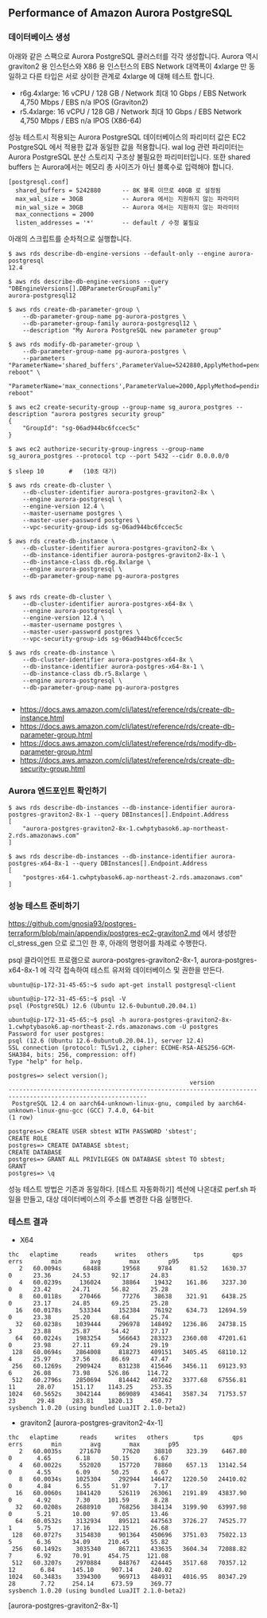 ## Performance of Amazon Aurora PostgreSQL ##

### 데이터베이스 생성 ###

아래와 같은 스팩으로 Aurora PostgreSQL 클러스터를 각각 생성합니다. Aurora 역시 graviton2 용 인스턴스와 X86 용 인스턴스의 EBS Network 대역폭이 4xlarge 만 동일하고 다른 타입은 서로 상이한 관계로 4xlarge 에 대해 테스트 합니다.  

- r6g.4xlarge: 16 vCPU / 128 GB / Network 최대 10 Gbps / EBS Network 4,750 Mbps / EBS n/a IPOS (Graviton2)
- r5.4xlarge: 16 vCPU / 128 GB / Network 최대 10 Gbps / EBS Network 4,750 Mbps / EBS n/a IPOS (X86-64)

성능 테스트시 적용되는 Aurora PostgreSQL 데이터베이스의 파리미터 값은 EC2 PostgreSQL 에서 적용한 값과 동일한 값을 적용합니다. wal log 관련 파리미터는 Aurora PostgreSQL 분산 스토리지 구조상 불필요한 파리미터입니다. 또한 shared buffers 는 Aurora에서는 메모리 총 사이즈가 아닌 블록수로 입력해야 합니다. 
```
[postgresql.conf]
  shared_buffers = 5242880      -- 8K 블록 이므로 40GB 로 설정됨
  max_wal_size = 30GB           -- Aurora 에서는 지원하지 않는 파라미터
  min_wal_size = 30GB           -- Aurora 에서는 지원하지 않는 파라미터
  max_connections = 2000
  listen_addresses = '*'        -- default / 수정 불필요
```

아래의 스크립트를 순차적으로 실행합니다. 

```
$ aws rds describe-db-engine-versions --default-only --engine aurora-postgresql
12.4

$ aws rds describe-db-engine-versions --query "DBEngineVersions[].DBParameterGroupFamily"
aurora-postgresql12

$ aws rds create-db-parameter-group \
    --db-parameter-group-name pg-aurora-postgres \
    --db-parameter-group-family aurora-postgresql12 \
    --description "My Aurora PostgreSQL new parameter group"

$ aws rds modify-db-parameter-group \
    --db-parameter-group-name pg-aurora-postgres \
    --parameters "ParameterName='shared_buffers',ParameterValue=5242880,ApplyMethod=pending-reboot" \
                 "ParameterName='max_connections',ParameterValue=2000,ApplyMethod=pending-reboot"   

$ aws ec2 create-security-group --group-name sg_aurora_postgres --description "aurora postgres security group"
{
    "GroupId": "sg-06ad944bc6fccec5c"
}

$ aws ec2 authorize-security-group-ingress --group-name sg_aurora_postgres --protocol tcp --port 5432 --cidr 0.0.0.0/0

$ sleep 10       #   (10초 대기)                    
                                        
$ aws rds create-db-cluster \
    --db-cluster-identifier aurora-postgres-graviton2-8x \
    --engine aurora-postgresql \
    --engine-version 12.4 \
    --master-username postgres \
    --master-user-password postgres \
    --vpc-security-group-ids sg-06ad944bc6fccec5c          

$ aws rds create-db-instance \
    --db-cluster-identifier aurora-postgres-graviton2-8x \
    --db-instance-identifier aurora-postgres-graviton2-8x-1 \
    --db-instance-class db.r6g.8xlarge \
    --engine aurora-postgresql \
    --db-parameter-group-name pg-aurora-postgres
    
    
$ aws rds create-db-cluster \
    --db-cluster-identifier aurora-postgres-x64-8x \
    --engine aurora-postgresql \
    --engine-version 12.4 \
    --master-username postgres \
    --master-user-password postgres \
    --vpc-security-group-ids sg-06ad944bc6fccec5c
    
$ aws rds create-db-instance \
    --db-cluster-identifier aurora-postgres-x64-8x \
    --db-instance-identifier aurora-postgres-x64-8x-1 \
    --db-instance-class db.r5.8xlarge \
    --engine aurora-postgresql \
    --db-parameter-group-name pg-aurora-postgres
    
```

* https://docs.aws.amazon.com/cli/latest/reference/rds/create-db-instance.html
* https://docs.aws.amazon.com/cli/latest/reference/rds/create-db-parameter-group.html
* https://docs.aws.amazon.com/cli/latest/reference/rds/modify-db-parameter-group.html
* https://docs.aws.amazon.com/cli/latest/reference/rds/create-db-security-group.html


### Aurora 엔드포인트 확인하기 ###

```
$ aws rds describe-db-instances --db-instance-identifier aurora-postgres-graviton2-8x-1 --query DBInstances[].Endpoint.Address
[
    "aurora-postgres-graviton2-8x-1.cwhptybasok6.ap-northeast-2.rds.amazonaws.com"
]

$ aws rds describe-db-instances --db-instance-identifier aurora-postgres-x64-8x-1 --query DBInstances[].Endpoint.Address
[
    "postgres-x64-1.cwhptybasok6.ap-northeast-2.rds.amazonaws.com"
]
```


### 성능 테스트 준비하기 ###

https://github.com/gnosia93/postgres-terraform/blob/main/appendix/postgres-ec2-graviton2.md 에서 생성한 cl_stress_gen 으로 로그인 한 후, 아래의 명령어를 차례로 수행한다. 

psql 클라이언트 프로램으로 aurora-postgres-graviton2-8x-1, aurora-postgres-x64-8x-1 에 각각 접속하여 테스트 유저와 데이터베이스 및 권한을 만든다. 

```
ubuntu@ip-172-31-45-65:~$ sudo apt-get install postgresql-client

ubuntu@ip-172-31-45-65:~$ psql -V
psql (PostgreSQL) 12.6 (Ubuntu 12.6-0ubuntu0.20.04.1)

ubuntu@ip-172-31-45-65:~$ psql -h aurora-postgres-graviton2-8x-1.cwhptybasok6.ap-northeast-2.rds.amazonaws.com -U postgres
Password for user postgres: 
psql (12.6 (Ubuntu 12.6-0ubuntu0.20.04.1), server 12.4)
SSL connection (protocol: TLSv1.2, cipher: ECDHE-RSA-AES256-GCM-SHA384, bits: 256, compression: off)
Type "help" for help.

postgres=> select version();
                                                   version                                                   
-------------------------------------------------------------------------------------------------------------
 PostgreSQL 12.4 on aarch64-unknown-linux-gnu, compiled by aarch64-unknown-linux-gnu-gcc (GCC) 7.4.0, 64-bit
(1 row)

postgres=> CREATE USER sbtest WITH PASSWORD 'sbtest';
CREATE ROLE
postgres=> CREATE DATABASE sbtest;
CREATE DATABASE
postgres=> GRANT ALL PRIVILEGES ON DATABASE sbtest TO sbtest;
GRANT
postgres=> \q
```



성능 테스트 방법은 기존과 동일하다. [테스트 자동화하기] 섹션에 나온대로 perf.sh 파일을 만들고, 대상 데이터베이스의 주소를 변경한 다음 실행한다. 

### 테스트 결과 ###

* X64
```
thc   elaptime      reads     writes   others       tps        qps    errs        min        avg        max        p95
   2   60.0094s      68488      19568     9784     81.52    1630.37       0      23.36      24.53      92.17      24.83
   4   60.0239s     136024      38864    19432    161.86    3237.30       0      23.42      24.71      56.82      25.28
   8   60.0118s     270466      77276    38638    321.91    6438.25       0      23.17      24.85      69.25      25.28
  16   60.0178s     533344     152384    76192    634.73   12694.59       0      23.38      25.20      68.64      25.74
  32   60.0238s    1039444     296978   148492   1236.86   24738.15       3      23.88      25.87      54.42      27.17
  64   60.0224s    1983254     566643   283323   2360.08   47201.61       0      23.98      27.11      69.24      29.19
 128   60.0694s    2864008     818273   409151   3405.45   68110.12       4      25.97      37.56      86.69      47.47
 256   60.1269s    2909424     831238   415646   3456.11   69123.93       6      26.08      73.98     526.86     114.72
 512   60.2796s    2850694     814442   407262   3377.68   67556.81      11      28.07     151.17    1143.25     253.35
1024   60.5652s    3042144     869089   434641   3587.34   71753.57      23      29.48     283.81    1820.13     450.77
sysbench 1.0.20 (using bundled LuaJIT 2.1.0-beta2)
```

* graviton2
[aurora-postgres-graviton2-4x-1] 
```
thc   elaptime      reads     writes   others       tps        qps    errs        min        avg        max        p95
   2   60.0035s     271670      77620    38810    323.39    6467.80       0       4.65       6.18      50.15       6.67
   4   60.0022s     552020     157720    78860    657.13   13142.54       0       4.55       6.09      50.25       6.67
   8   60.0034s    1025304     292944   146472   1220.50   24410.02       0       4.84       6.55      51.97       7.17
  16   60.0060s    1841420     526119   263061   2191.89   43837.90       0       4.92       7.30     101.59       8.28
  32   60.0208s    2688910     768256   384134   3199.90   63997.98       0       5.21      10.00      97.05      13.46
  64   60.0532s    3132934     895121   447563   3726.27   74525.77       1       5.75      17.16     122.15      26.68
 128   60.0727s    3154830     901364   450696   3751.03   75022.13       5       6.36      34.09     210.45      55.82
 256   60.1492s    3035340     867211   433635   3604.34   72088.82       7       6.92      70.91     454.75     121.08
 512   60.3207s    2970884     848767   424445   3517.68   70357.12      12       6.84     145.10     907.14     240.02
1024   60.3483s    3394300     969713   484931   4016.95   80347.29      28       7.72     254.14     673.59     369.77
sysbench 1.0.20 (using bundled LuaJIT 2.1.0-beta2)
```

[aurora-postgres-graviton2-8x-1] 
```
```



